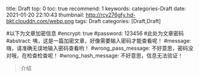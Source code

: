 title: Draft
top: 0
toc: true
recommend: 1 
keywords: categories-Draft
date: 2021-01-20 22:10:43
thumbnail: http://rcy276gfy.hd-bkt.clouddn.com/webp.png
tags: Draft
categories: [Draft,Draft]

#以下为文章加密信息
#encrypt: true
#password: 123456 #此处为文章密码
#abstract: 咦，这是一篇加密文章，好像需要输入密码才能查看呢！
#message: 嗨，请准确无误地输入密码查看哟！
#wrong_pass_message: 不好意思，密码没对哦，在检查检查呢！
#wrong_hash_message: 不好意思，信息无法验证！

> 介绍

<!-- more -->



